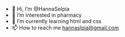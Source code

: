 - 👋 Hi, I’m @HannaSelpia
- 👀 I’m interested in pharmacy
- 🌱 I’m currently learning html and css
- 📫 How to reach me hannaslpia@gmail.com

<!---
HannaSelpia/HannaSelpia is a ✨ special ✨ repository because its `README.md` (this file) appears on your GitHub profile.
You can click the Preview link to take a look at your changes.
--->
